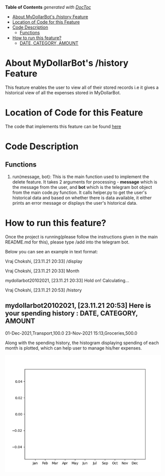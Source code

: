 <!-- START doctoc generated TOC please keep comment here to allow auto update -->
<!-- DON'T EDIT THIS SECTION, INSTEAD RE-RUN doctoc TO UPDATE -->
**Table of Contents**  *generated with [DocToc](https://github.com/thlorenz/doctoc)*

- [About MyDollarBot's /history Feature](#about-mydollarbots-history-feature)
- [Location of Code for this Feature](#location-of-code-for-this-feature)
- [Code Description](#code-description)
  - [Functions](#functions)
- [How to run this feature?](#how-to-run-this-feature)
  - [DATE, CATEGORY, AMOUNT](#date-category-amount)

<!-- END doctoc generated TOC please keep comment here to allow auto update -->

# About MyDollarBot's /history Feature
This feature enables the user to view all of their stored records i.e it gives a historical view of all the expenses stored in MyDollarBot.

# Location of Code for this Feature
The code that implements this feature can be found [here](https://github.com/prithvish-doshi-17/MyDollarBot-BOTGo/blob/main/code/history.py)

# Code Description
## Functions

1. run(message, bot):
This is the main function used to implement the delete feature. It takes 2 arguments for processing - **message** which is the message from the user, and **bot** which is the telegram bot object from the main code.py function. It calls helper.py to get the user's historical data and based on whether there is data available, it either prints an error message or displays the user's historical data.

# How to run this feature?
Once the project is running(please follow the instructions given in the main README.md for this), please type /add into the telegram bot.

Below you can see an example in text format:

Vraj Chokshi, [23.11.21 20:33]
/display

Vraj Chokshi, [23.11.21 20:33]
Month

mydollarbot20102021, [23.11.21 20:33]
Hold on! Calculating...

Vraj Chokshi, [23.11.21 20:53]
/history

mydollarbot20102021, [23.11.21 20:53]
Here is your spending history :
DATE, CATEGORY, AMOUNT
----------------------
01-Dec-2021,Transport,100.0
23-Nov-2021 15:13,Groceries,500.0

Along with the spending history, the histogram displaying spending of each month is plotted, which can help user to manage his/her expenses.

![Test Image ](https://github.com/prithvish-doshi-17/MyDollarBot-BOTGo/blob/main/histo.png)
